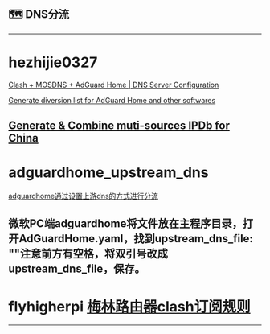 ## :world_map:  DNS分流
------------------------
# hezhijie0327

[Clash + MOSDNS + AdGuard Home | DNS Server Configuration](https://github.com/hezhijie0327/CMA_DNS) 

[Generate diversion list for AdGuard Home and other softwares](https://github.com/hezhijie0327/GFWList2AGH) 

[Generate & Combine muti-sources IPDb for China](https://github.com/hezhijie0327/CNIPDb)
------------------------
# adguardhome_upstream_dns

[adguardhome通过设置上游dns的方式进行分流](https://github.com/jpus/adguardhome_upstream_dns)

微软PC端adguardhome将文件放在主程序目录，打开AdGuardHome.yaml，找到upstream_dns_file: ""注意前方有空格，将双引号改成upstream_dns_file，保存。
------------------------
# flyhigherpi   [梅林路由器clash订阅规则](https://github.com/flyhigherpi/merlinclash_clash_related)
------------------------

